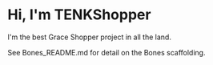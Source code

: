 # Hi, I'm TENKShopper

I'm the best Grace Shopper project in all the land.

See Bones_README.md for detail on the Bones scaffolding.

